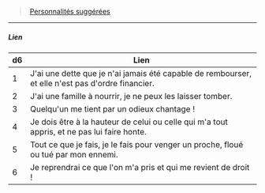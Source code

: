 ﻿> [Personnalités suggérées](hd_background_crapule_personnalites_suggerees.md)

---

##### Lien

|d6|Lien|
|---|---|
|1|J'ai une dette que je n'ai jamais été capable de rembourser, et elle n'est pas d'ordre financier.|
|2|J'ai une famille à nourrir, je ne peux les laisser tomber.|
|3|Quelqu'un me tient par un odieux chantage !|
|4|Je dois être à la hauteur de celui ou celle qui m'a tout appris, et ne pas lui faire honte.|
|5|Tout ce que je fais, je le fais pour venger un proche, floué ou tué par mon ennemi.|
|6|Je reprendrai ce que l'on m'a pris et qui me revient de droit !|

